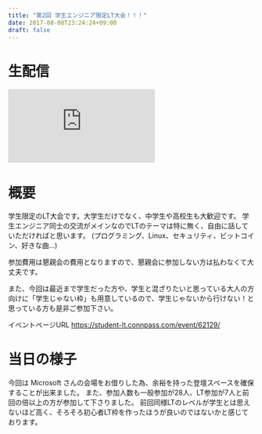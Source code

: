 ```yaml
---
title: "第2回 学生エンジニア限定LT大会！！！"
date: 2017-08-08T23:24:24+09:00
draft: false
---
```



# 生配信

<iframe class="youtube_video" src="https://www.youtube.com/embed/p_0lSwGkzME" frameborder="0" allowfullscreen></iframe>


# 概要

学生限定のLT大会です。大学生だけでなく、中学生や高校生も大歓迎です。
学生エンジニア同士の交流がメインなのでLTのテーマは特に無く、自由に話していただければと思います。
(プログラミング、Linux、セキュリティ、ビットコイン、好きな曲...)

参加費用は懇親会の費用となりますので、懇親会に参加しない方は払わなくて大丈夫です。

また、今回は最近まで学生だった方や、学生と混ざりたいと思っている大人の方向けに「学生じゃない枠」も用意しているので、学生じゃないから行けない！と思っている方も是非ご参加下さい。

イベントページURL https://student-lt.connpass.com/event/62129/

# 当日の様子

今回は Microsoft さんの会場をお借りした為、余裕を持った登壇スペースを確保することが出来ました。
また、参加人数も一般参加が28人、LT参加が7人と前回の倍以上の方が参加して下さりました。
前回同様LTのレベルが学生とは思えないほど高く、そろそろ初心者LT枠を作ったほうが良いのではないかと感じております。

